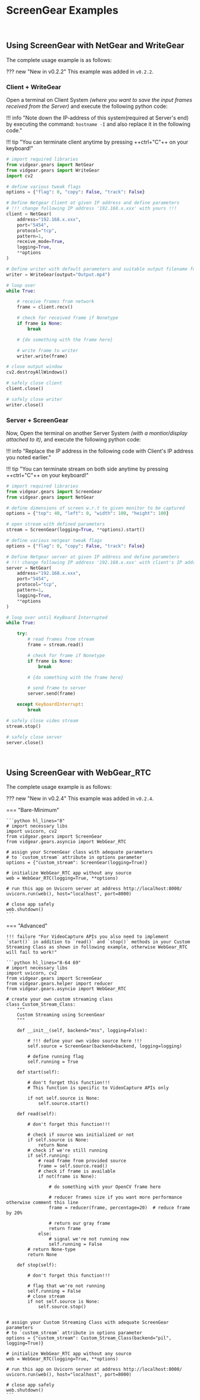 <!--
===============================================
vidgear library source-code is deployed under the Apache 2.0 License:

Copyright (c) 2019 Abhishek Thakur(@abhiTronix) <abhi.una12@gmail.com>

Licensed under the Apache License, Version 2.0 (the "License");
you may not use this file except in compliance with the License.
You may obtain a copy of the License at

   http://www.apache.org/licenses/LICENSE-2.0

Unless required by applicable law or agreed to in writing, software
distributed under the License is distributed on an "AS IS" BASIS,
WITHOUT WARRANTIES OR CONDITIONS OF ANY KIND, either express or implied.
See the License for the specific language governing permissions and
limitations under the License.
===============================================
-->

# ScreenGear Examples

&thinsp;

## Using ScreenGear with NetGear and WriteGear

The complete usage example is as follows: 

??? new "New in v0.2.2" 
    This example was added in `v0.2.2`.

### Client + WriteGear

Open a terminal on Client System _(where you want to save the input frames received from the Server)_ and execute the following python code: 

!!! info "Note down the IP-address of this system(required at Server's end) by executing the command: `hostname -I` and also replace it in the following code."

!!! tip "You can terminate client anytime by pressing ++ctrl+"C"++ on your keyboard!"

```python
# import required libraries
from vidgear.gears import NetGear
from vidgear.gears import WriteGear
import cv2

# define various tweak flags
options = {"flag": 0, "copy": False, "track": False}

# Define Netgear Client at given IP address and define parameters 
# !!! change following IP address '192.168.x.xxx' with yours !!!
client = NetGear(
    address="192.168.x.xxx",
    port="5454",
    protocol="tcp",
    pattern=1,
    receive_mode=True,
    logging=True,
    **options
)

# Define writer with default parameters and suitable output filename for e.g. `Output.mp4`
writer = WriteGear(output="Output.mp4")

# loop over
while True:

    # receive frames from network
    frame = client.recv()

    # check for received frame if Nonetype
    if frame is None:
        break

    # {do something with the frame here}

    # write frame to writer
    writer.write(frame)

# close output window
cv2.destroyAllWindows()

# safely close client
client.close()

# safely close writer
writer.close()
```

### Server + ScreenGear

Now, Open the terminal on another Server System _(with a montior/display attached to it)_, and execute the following python code: 

!!! info "Replace the IP address in the following code with Client's IP address you noted earlier."

!!! tip "You can terminate stream on both side anytime by pressing ++ctrl+"C"++ on your keyboard!"

```python
# import required libraries
from vidgear.gears import ScreenGear
from vidgear.gears import NetGear

# define dimensions of screen w.r.t to given monitor to be captured
options = {"top": 40, "left": 0, "width": 100, "height": 100}

# open stream with defined parameters
stream = ScreenGear(logging=True, **options).start()

# define various netgear tweak flags
options = {"flag": 0, "copy": False, "track": False}

# Define Netgear server at given IP address and define parameters 
# !!! change following IP address '192.168.x.xxx' with client's IP address !!!
server = NetGear(
    address="192.168.x.xxx",
    port="5454",
    protocol="tcp",
    pattern=1,
    logging=True,
    **options
)

# loop over until KeyBoard Interrupted
while True:

    try:
        # read frames from stream
        frame = stream.read()

        # check for frame if Nonetype
        if frame is None:
            break

        # {do something with the frame here}

        # send frame to server
        server.send(frame)

    except KeyboardInterrupt:
        break

# safely close video stream
stream.stop()

# safely close server
server.close()
```

&nbsp;

## Using ScreenGear with WebGear_RTC

The complete usage example is as follows: 

??? new "New in v0.2.4" 
    This example was added in `v0.2.4`.

=== "Bare-Minimum"

    ```python hl_lines="8"
    # import necessary libs
    import uvicorn, cv2
    from vidgear.gears import ScreenGear
    from vidgear.gears.asyncio import WebGear_RTC

    # assign your ScreenGear class with adequate parameters 
    # to `custom_stream` attribute in options parameter
    options = {"custom_stream": ScreenGear(logging=True)}

    # initialize WebGear_RTC app without any source
    web = WebGear_RTC(logging=True, **options)

    # run this app on Uvicorn server at address http://localhost:8000/
    uvicorn.run(web(), host="localhost", port=8000)

    # close app safely
    web.shutdown()
    ```

=== "Advanced"

    !!! failure "For VideoCapture APIs you also need to implement `start()` in addition to `read()` and `stop()` methods in your Custom Streaming Class as shown in following example, otherwise WebGear_RTC will fail to work!"

    ```python hl_lines="8-64 69"
    # import necessary libs
    import uvicorn, cv2
    from vidgear.gears import ScreenGear
    from vidgear.gears.helper import reducer
    from vidgear.gears.asyncio import WebGear_RTC

    # create your own custom streaming class
    class Custom_Stream_Class:
        """
        Custom Streaming using ScreenGear
        """

        def __init__(self, backend="mss", logging=False):

            # !!! define your own video source here !!!
            self.source = ScreenGear(backend=backend, logging=logging)

            # define running flag
            self.running = True

        def start(self):

            # don't forget this function!!!
            # This function is specific to VideoCapture APIs only

            if not self.source is None:
                self.source.start()

        def read(self):

            # don't forget this function!!!

            # check if source was initialized or not
            if self.source is None:
                return None
            # check if we're still running
            if self.running:
                # read frame from provided source
                frame = self.source.read()
                # check if frame is available
                if not(frame is None):

                    # do something with your OpenCV frame here

                    # reducer frames size if you want more performance otherwise comment this line
                    frame = reducer(frame, percentage=20)  # reduce frame by 20%

                    # return our gray frame
                    return frame
                else:
                    # signal we're not running now
                    self.running = False
            # return None-type
            return None

        def stop(self):

            # don't forget this function!!!

            # flag that we're not running
            self.running = False
            # close stream
            if not self.source is None:
                self.source.stop()


    # assign your Custom Streaming Class with adequate ScreenGear parameters
    # to `custom_stream` attribute in options parameter
    options = {"custom_stream": Custom_Stream_Class(backend="pil", logging=True)}

    # initialize WebGear_RTC app without any source
    web = WebGear_RTC(logging=True, **options)

    # run this app on Uvicorn server at address http://localhost:8000/
    uvicorn.run(web(), host="localhost", port=8000)

    # close app safely
    web.shutdown()
    ```

&nbsp; 
